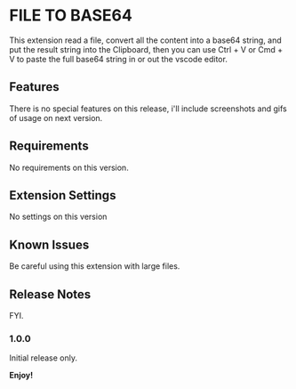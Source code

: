 # FILE TO BASE64

This extension read a file, convert all the content into a base64 string, and put the result string into the Clipboard,
then you can use Ctrl + V or Cmd + V to paste the full base64 string in or out the vscode editor.

## Features

There is no special features on this release, i'll include screenshots and gifs of usage on next version.

## Requirements

No requirements on this version.

## Extension Settings

No settings on this version

## Known Issues

Be careful using this extension with large files.

## Release Notes

FYI.

### 1.0.0

Initial release only.

**Enjoy!**
